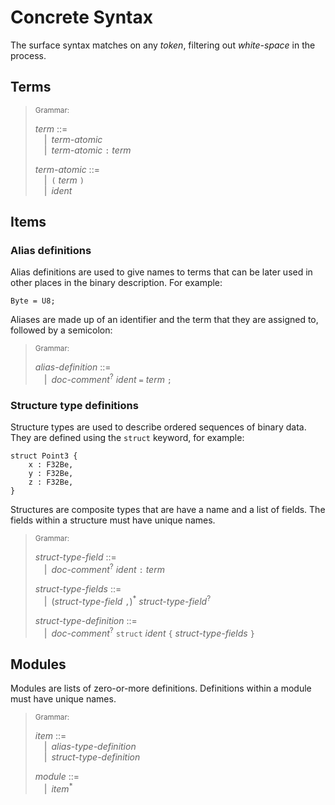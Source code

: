 # Concrete Syntax

The surface syntax matches on any _token_, filtering out _white-space_ in the
process.

## Terms

> <sub>Grammar:</sub>
>
> _term_ ::=\
> &emsp;|&ensp;_term-atomic_\
> &emsp;|&ensp;_term-atomic_ `:` _term_
>
> _term-atomic_ ::=\
> &emsp;|&ensp;`(` _term_ `)`\
> &emsp;|&ensp;_ident_

## Items

### Alias definitions

Alias definitions are used to give names to terms that can be later used in
other places in the binary description. For example:

```fathom
Byte = U8;
```

Aliases are made up of an identifier and the term that they are assigned to,
followed by a semicolon:

> <sub>Grammar:</sub>
>
> _alias-definition_ ::=\
> &emsp;|&ensp;_doc-comment_<sup>?</sup> _ident_ `=` _term_ `;`

### Structure type definitions

Structure types are used to describe ordered sequences of binary data.
They are defined using the `struct` keyword, for example:

```fathom
struct Point3 {
    x : F32Be,
    y : F32Be,
    z : F32Be,
}
```

Structures are composite types that are have a name and a list of fields. The
fields within a structure must have unique names.

> <sub>Grammar:</sub>
>
> _struct-type-field_ ::=\
> &emsp;|&ensp;_doc-comment_<sup>?</sup> _ident_ `:` _term_
>
> _struct-type-fields_ ::=\
> &emsp;|&ensp;(_struct-type-field_ `,`)<sup>\*</sup> _struct-type-field_<sup>?</sup>
>
> _struct-type-definition_ ::=\
> &emsp;|&ensp;_doc-comment_<sup>?</sup> `struct` _ident_ `{` _struct-type-fields_ `}`

## Modules

Modules are lists of zero-or-more definitions. Definitions within a module must have unique names.

> <sub>Grammar:</sub>
>
> _item_ ::=\
> &emsp;|&ensp;_alias-type-definition_\
> &emsp;|&ensp;_struct-type-definition_
>
> _module_ ::=\
> &emsp;|&ensp;_item_<sup>\*</sup>
